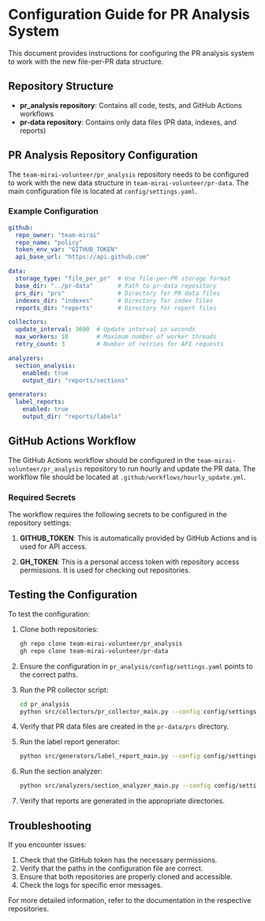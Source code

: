 # Configuration Guide for PR Analysis System

This document provides instructions for configuring the PR analysis system to work with the new file-per-PR data structure.

## Repository Structure

- **pr_analysis repository**: Contains all code, tests, and GitHub Actions workflows
- **pr-data repository**: Contains only data files (PR data, indexes, and reports)

## PR Analysis Repository Configuration

The `team-mirai-volunteer/pr_analysis` repository needs to be configured to work with the new data structure in `team-mirai-volunteer/pr-data`. The main configuration file is located at `config/settings.yaml`.

### Example Configuration

```yaml
github:
  repo_owner: "team-mirai"
  repo_name: "policy"
  token_env_var: "GITHUB_TOKEN"
  api_base_url: "https://api.github.com"

data:
  storage_type: "file_per_pr"  # Use file-per-PR storage format
  base_dir: "../pr-data"       # Path to pr-data repository
  prs_dir: "prs"               # Directory for PR data files
  indexes_dir: "indexes"       # Directory for index files
  reports_dir: "reports"       # Directory for report files

collectors:
  update_interval: 3600  # Update interval in seconds
  max_workers: 10        # Maximum number of worker threads
  retry_count: 3         # Number of retries for API requests

analyzers:
  section_analysis:
    enabled: true
    output_dir: "reports/sections"

generators:
  label_reports:
    enabled: true
    output_dir: "reports/labels"
```

## GitHub Actions Workflow

The GitHub Actions workflow should be configured in the `team-mirai-volunteer/pr_analysis` repository to run hourly and update the PR data. The workflow file should be located at `.github/workflows/hourly_update.yml`.

### Required Secrets

The workflow requires the following secrets to be configured in the repository settings:

1. **GITHUB_TOKEN**: This is automatically provided by GitHub Actions and is used for API access.

2. **GH_TOKEN**: This is a personal access token with repository access permissions. It is used for checking out repositories.

## Testing the Configuration

To test the configuration:

1. Clone both repositories:
   ```bash
   gh repo clone team-mirai-volunteer/pr_analysis
   gh repo clone team-mirai-volunteer/pr-data
   ```

2. Ensure the configuration in `pr_analysis/config/settings.yaml` points to the correct paths.

3. Run the PR collector script:
   ```bash
   cd pr_analysis
   python src/collectors/pr_collector_main.py --config config/settings.yaml --output-dir ../pr-data/prs
   ```

4. Verify that PR data files are created in the `pr-data/prs` directory.

5. Run the label report generator:
   ```bash
   python src/generators/label_report_main.py --config config/settings.yaml --input-dir ../pr-data/prs --output-dir ../pr-data/reports/labels
   ```

6. Run the section analyzer:
   ```bash
   python src/analyzers/section_analyzer_main.py --config config/settings.yaml --input-dir ../pr-data/prs --output-dir ../pr-data/reports/sections
   ```

7. Verify that reports are generated in the appropriate directories.

## Troubleshooting

If you encounter issues:

1. Check that the GitHub token has the necessary permissions.
2. Verify that the paths in the configuration file are correct.
3. Ensure that both repositories are properly cloned and accessible.
4. Check the logs for specific error messages.

For more detailed information, refer to the documentation in the respective repositories.
